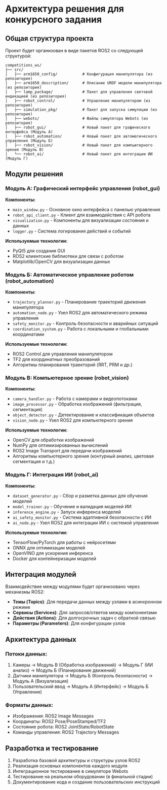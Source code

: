 # Архитектура решения для конкурсного задания

## Общая структура проекта

Проект будет организован в виде пакетов ROS2 со следующей структурой:

```
competitions_ws/
├── src/
│   ├── arm1650_config/           # Конфигурация манипулятора (из репозитория)
│   ├── arm1650_description/      # Описание URDF модели манипулятора (из репозитория)
│   ├── lamp_package/             # Пакет для управления световой индикацией (из репозитория)
│   ├── robot_control/            # Управление манипулятором (из репозитория)
│   ├── simulation_pkg/           # Пакет для запуска симуляции (из репозитория)
│   ├── webots/                   # Файлы симулятора Webots (из репозитория)
│   ├── robot_gui/                # Новый пакет для графического интерфейса (Модуль A)
│   ├── robot_automation/         # Новый пакет для автоматического управления (Модуль Б)
│   ├── robot_vision/             # Новый пакет для компьютерного зрения (Модуль В)
│   └── robot_ai/                 # Новый пакет для интеграции ИИ (Модуль Г)
```

## Модули решения

### Модуль A: Графический интерфейс управления (robot_gui)

**Компоненты:**
- `main_window.py` - Основное окно интерфейса с панелью управления
- `robot_api_client.py` - Клиент для взаимодействия с API робота
- `visualization.py` - Компоненты для визуализации состояния и данных
- `logger.py` - Система логирования действий и событий

**Используемые технологии:**
- PyQt5 для создания GUI
- ROS2 клиентские библиотеки для связи с роботом
- Matplotlib/OpenCV для визуализации данных

### Модуль Б: Автоматическое управление роботом (robot_automation)

**Компоненты:**
- `trajectory_planner.py` - Планирование траекторий движения манипулятора
- `automation_node.py` - Узел ROS2 для автоматического режима управления
- `safety_monitor.py` - Контроль безопасности и аварийных ситуаций
- `coordination_system.py` - Работа с локальными и глобальными координатами

**Используемые технологии:**
- ROS2 Control для управления манипулятором
- TF2 для координатных преобразований
- Алгоритмы планирования траекторий (RRT, PRM и др.)

### Модуль В: Компьютерное зрение (robot_vision)

**Компоненты:**
- `camera_handler.py` - Работа с камерами и видеопотоками
- `image_processor.py` - Обработка изображений (фильтрация, сегментация)
- `object_detector.py` - Детектирование и классификация объектов
- `vision_node.py` - Узел ROS2 для компьютерного зрения

**Используемые технологии:**
- OpenCV для обработки изображений
- NumPy для оптимизированных вычислений
- ROS2 Image Transport для передачи изображений
- Алгоритмы компьютерного зрения (контурный анализ, цветовая сегментация и т.д.)

### Модуль Г: Интеграция ИИ (robot_ai)

**Компоненты:**
- `dataset_generator.py` - Сбор и разметка данных для обучения моделей
- `model_trainer.py` - Обучение и валидация моделей ИИ
- `inference_engine.py` - Запуск инференса моделей
- `ai_safety_monitor.py` - Система адаптивной безопасности с ИИ
- `ai_node.py` - Узел ROS2 для интеграции ИИ с системой управления

**Используемые технологии:**
- TensorFlow/PyTorch для работы с нейросетями
- ONNX для оптимизации моделей
- OpenVINO для ускорения инференса
- Docker для контейнеризации моделей

## Интеграция модулей

Взаимодействие между модулями будет организовано через механизмы ROS2:
- **Темы (Topics)**: Для передачи данных между узлами в асинхронном режиме
- **Сервисы (Services)**: Для запросов/ответов между компонентами
- **Действия (Actions)**: Для долгосрочных задач с обратной связью
- **Параметры (Parameters)**: Для конфигурации узлов

## Архитектура данных

### Потоки данных:
1. Камеры → Модуль В (Обработка изображений) → Модуль Г (ИИ анализ) → Модуль Б (Планирование движений)
2. Датчики манипулятора → Модуль Б (Контроль безопасности) → Модуль A (Визуализация)
3. Пользовательский ввод → Модуль A (Интерфейс) → Модуль Б (Управление)

### Форматы данных:
- Изображения: ROS2 Image Messages
- Координаты: ROS2 Pose/PoseStamped/TF2
- Состояние робота: ROS2 JointState/RobotState
- Команды управления: ROS2 Trajectory Messages

## Разработка и тестирование

1. Разработка базовой архитектуры и структуры узлов ROS2
2. Реализация основных компонентов каждого модуля
3. Интеграционное тестирование в симуляторе Webots
4. Тестирование на реальном оборудовании (в финальной стадии)
5. Документирование кода и создание пользовательских инструкций 